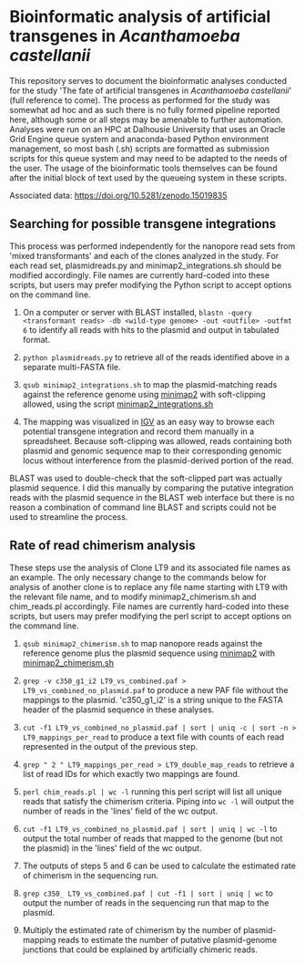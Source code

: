 # Bioinformatic analysis of artificial transgenes in _Acanthamoeba castellanii_

This repository serves to document the bioinformatic analyses conducted for the study 'The fate of artificial transgenes in _Acanthamoeba castellanii_' (full reference to come). The process as performed for the study was somewhat ad hoc and as such there is no fully formed pipeline reported here, although some or all steps may be amenable to further automation. Analyses were run on an HPC at Dalhousie University that uses an Oracle Grid Engine queue system and anaconda-based Python environment management, so most bash (.sh) scripts are formatted as submission scripts for this queue system and may need to be adapted to the needs of the user. The usage of the bioinformatic tools themselves can be found after the initial block of text used by the queueing system in these scripts.

Associated data: https://doi.org/10.5281/zenodo.15019835

## Searching for possible transgene integrations

This process was performed independently for the nanopore read sets from 'mixed transformants' and each of the clones analyzed in the study. For each read set, plasmidreads.py and minimap2_integrations.sh should be modified accordingly. File names are currently hard-coded into these scripts, but users may prefer modifying the Python script to accept options on the command line.

1. On a computer or server with BLAST installed, `blastn -query <transformant reads> -db <wild-type genome> -out <outfile> -outfmt 6` to identify all reads with hits to the plasmid and output in tabulated format.

2. `python plasmidreads.py` to retrieve all of the reads identified above in a separate multi-FASTA file.

3. `qsub minimap2_integrations.sh` to map the plasmid-matching reads against the reference genome using [minimap2](https://github.com/lh3/minimap2) with soft-clipping allowed, using the script [minimap2_integrations.sh](minimap2_integrations.sh)

4. The mapping was visualized in [IGV](https://github.com/igvteam/igv) as an easy way to browse each potential transgene integration and record them manually in a spreadsheet. Because soft-clipping was allowed, reads containing both plasmid and genomic sequence map to their corresponding genomic locus without interference from the plasmid-derived portion of the read.

  BLAST was used to double-check that the soft-clipped part was actually plasmid sequence. I did this manually by comparing the putative integration reads with the plasmid sequence in the BLAST web interface but there is no reason a combination of command line BLAST and scripts could not be used to streamline the process.


## Rate of read chimerism analysis

These steps use the analysis of Clone LT9 and its associated file names as an example. The only necessary change to the commands below for analysis of another clone is to replace any file name starting with LT9 with the relevant file name, and to modify minimap2_chimerism.sh and chim_reads.pl accordingly. File names are currently hard-coded into these scripts, but users may prefer modifying the perl script to accept options on the command line. 

1. `qsub minimap2_chimerism.sh` to map nanopore reads against the reference genome plus the plasmid sequence using [minimap2](https://github.com/lh3/minimap2) with [minimap2_chimerism.sh](minimap2_chimerism.sh)

2. `grep -v c350_g1_i2 LT9_vs_combined.paf > LT9_vs_combined_no_plasmid.paf` to produce a new PAF file without the mappings to the plasmid. 'c350_g1_i2' is a string unique to the FASTA header of the plasmid sequence in these analyses. 

3. `cut -f1 LT9_vs_combined_no_plasmid.paf | sort | uniq -c | sort -n > LT9_mappings_per_read` to produce a text file with counts of each read represented in the output of the previous step.

4. `grep " 2 " LT9_mappings_per_read > LT9_double_map_reads` to retrieve a list of read IDs for which exactly two mappings are found.
   
5. `perl chim_reads.pl | wc -l` running this perl script will list all unique reads that satisfy the chimerism criteria. Piping into `wc -l` will output the number of reads in the 'lines' field of the wc output.

6. `cut -f1 LT9_vs_combined_no_plasmid.paf | sort | uniq | wc -l` to output the total number of reads that mapped to the genome (but not the plasmid) in the 'lines' field of the wc output.

7. The outputs of steps 5 and 6 can be used to calculate the estimated rate of chimerism in the sequencing run.

8. `grep c350_ LT9_vs_combined.paf | cut -f1 | sort | uniq | wc` to output the number of reads in the sequencing run that map to the plasmid. 

9. Multiply the estimated rate of chimerism by the number of plasmid-mapping reads to estimate the number of putative plasmid-genome junctions that could be explained by artificially chimeric reads.



